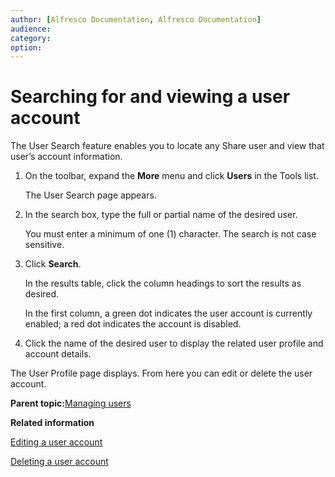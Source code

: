 ```yaml
---
author: [Alfresco Documentation, Alfresco Documentation]
audience: 
category: 
option: 
---
```


# Searching for and viewing a user account

The User Search feature enables you to locate any Share user and view that user’s account information.

1.  On the toolbar, expand the **More** menu and click **Users** in the Tools list.

    The User Search page appears.

2.  In the search box, type the full or partial name of the desired user.

    You must enter a minimum of one \(1\) character. The search is not case sensitive.

3.  Click **Search**.

    In the results table, click the column headings to sort the results as desired.

    In the first column, a green dot indicates the user account is currently enabled; a red dot indicates the account is disabled.

4.  Click the name of the desired user to display the related user profile and account details.


The User Profile page displays. From here you can edit or delete the user account.

**Parent topic:**[Managing users](../concepts/adminconsole-users.md)

**Related information**  


[Editing a user account](adminconsole-user-edit.md)

[Deleting a user account](adminconsole-user-delete.md)


